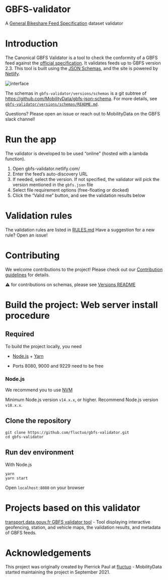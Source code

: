# GBFS-validator

A [General Bikeshare Feed Specification](https://github.com/MobilityData/gbfs) dataset validator

# Introduction

The Canonical GBFS Validator is a tool to check the conformity of a GBFS feed against the [official specification](https://github.com/MobilityData/gbfs/blob/master/gbfs.md).
It validates feeds up to GBFS version 2.3.
This tool is built using the [JSON Schemas](https://github.com/MobilityData/gbfs-json-schema), and the site is powered by [Netlify](https://www.netlify.com/).

![interface](https://user-images.githubusercontent.com/63653518/138286224-b0b23dca-d87e-45e8-b58a-e6a4a37ad773.png)

The schemas in `gbfs-validator/versions/schemas` is a git subtree of https://github.com/MobilityData/gbfs-json-schema. For more details, see [`gbfs-validator/versions/schemas/README.md`](https://github.com/MobilityData/gbfs-validator/tree/master/gbfs-validator/versions).

Questions? Please open an issue or reach out to MobilityData on the GBFS slack channel!

# Run the app

The validator is developed to be used “online” (hosted with a lambda function).

1.  Open gbfs-validator.netlify.com/
2.  Enter the feed’s auto-discovery URL
3.  If needed, select the version. If not specified, the validator will pick the version mentioned in the `gbfs.json` file
4.  Select file requirement options (free-floating or docked)
5.  Click the “Valid me” button, and see the validation results below

# Validation rules

The validation rules are listed in [RULES.md](/RULES.md)
Have a suggestion for a new rule? Open an issue!

# Contributing

We welcome contributions to the project! Please check out our [Contribution guidelines](/CONTRIBUTING.md) for details.

:warning: for contributions on schemas, please see [Versions README](gbfs-validator/versions/README.md)

# Build the project: Web server install procedure

## Required

To build the project locally, you need

- [Node.js](https://nodejs.org/en/download/) + [Yarn](https://classic.yarnpkg.com/en/docs/install/)

- Ports 8080, 9000 and 9229 need to be free

### Node.js

We recommend you to use [NVM](https://github.com/nvm-sh/nvm#installing-and-updating)

Minimum Node.js version `v14.x.x`, or higher. Recommend Node.js version `v18.x.x`.

## Clone the repository

```shell
git clone https://github.com/fluctuo/gbfs-validator.git
cd gbfs-validator
```

## Run dev environment

With Node.js

```shell
yarn
yarn start
```

Open `localhost:8080` on your browser

# Projects based on this validator

[transport.data.gouv.fr GBFS validator tool](https://transport.data.gouv.fr/validation?type=gbfs) - Tool displaying interactive geofencing, station, and vehicle maps, the validation results, and metadata of GBFS feeds.  

# Acknowledgements

This project was originally created by Pierrick Paul at [fluctuo](https://fluctuo.com/) - MobilityData started maintaining the project in September 2021.
